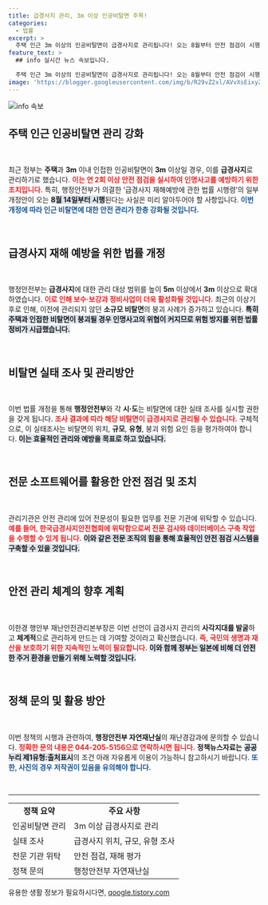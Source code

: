 ```yaml
---
title: 급경사지 관리, 3m 이상 인공비탈면 주목!
categories:
  - 법률
excerpt: >
  주택 인근 3m 이상의 인공비탈면이 급경사지로 관리됩니다! 오는 8월부터 안전 점검이 시행돼 인명사고를 예방할 방안이 마련됩니다. 정부의 새로운 안전 대책은 어떻게 작용할까요?
feature_text: >
  ## info 실시간 뉴스 속보입니다.

  주택 인근 3m 이상의 인공비탈면이 급경사지로 관리됩니다! 오는 8월부터 안전 점검이 시행돼 인명사고를 예방할 방안이 마련됩니다. 정부의 새로운 안전 대책은 어떻게 작용할까요?
image: 'https://blogger.googleusercontent.com/img/b/R29vZ2xl/AVvXsEixyZcFfHzMRdzZMjFBmAUKJYCLCGyLL1o632UiGVXcaFdKo_bkvkuCioo0uUKlGfBVcT3P84aROyZIXSBEx3Aw5nCQ3pTgDom1WDC4m8eifvWiAmWEEVb4x6G_l8C0QH225ldMjyaFvpxGEBGNO37VmDTDMHGhJPq73UglMfDca1-0aw/s1600/blogspot.png'
---
```


<p><img src="https://blogger.googleusercontent.com/img/b/R29vZ2xl/AVvXsEixyZcFfHzMRdzZMjFBmAUKJYCLCGyLL1o632UiGVXcaFdKo_bkvkuCioo0uUKlGfBVcT3P84aROyZIXSBEx3Aw5nCQ3pTgDom1WDC4m8eifvWiAmWEEVb4x6G_l8C0QH225ldMjyaFvpxGEBGNO37VmDTDMHGhJPq73UglMfDca1-0aw/s1600/blogspot.png" alt="info 속보" /></p>

<h2 data-ke-size="size26">주택 인근 인공비탈면 관리 강화</h2>

<p data-ke-size="size16">&nbsp;</p>

<p>최근 정부는 <b>주택</b>과 <b>3m</b> 이내 인접한 인공비탈면이 <b>3m</b> 이상일 경우, 이를 <b>급경사지</b>로 관리하기로 했습니다. <b><span style="color: #ee2323;">이는 연 2회 이상 안전 점검을 실시하여 인명사고를 예방하기 위한 조치입니다.</span></b> 특히, 행정안전부가 의결한 ‘급경사지 재해예방에 관한 법률 시행령’의 일부 개정안이 오는 <b><span style="background-color: #21538527;">8월 14일부터 시행</span></b>된다는 사실은 미리 알아두어야 할 사항입니다. <b><span style="color: #1a5490;">이번 개정에 따라 인근 비탈면에 대한 안전 관리가 한층 강화될 것입니다.</span></b> </p>

<p data-ke-size="size16">&nbsp;</p>

<h2 data-ke-size="size26">급경사지 재해 예방을 위한 법률 개정</h2>

<p data-ke-size="size16">&nbsp;</p>

<p>행정안전부는 <b>급경사지</b>에 대한 관리 대상 범위를 높이 <b>5m</b> 이상에서 <b>3m</b> 이상으로 확대하였습니다. <b><span style="color: #ee2323;">이로 인해 보수·보강과 정비사업이 더욱 활성화될 것입니다.</span></b> 최근의 이상기후로 인해, 이전에 관리되지 않던 <b>소규모 비탈면</b>의 붕괴 사례가 증가하고 있습니다. <b><span style="background-color: #21538527;">특히 주택과 인접한 비탈면이 붕괴될 경우 인명사고의 위협이 커지므로 위험 방지를 위한 법률 정비가 시급했습니다.</span></b> </p>

<p data-ke-size="size16">&nbsp;</p>

<h2 data-ke-size="size26">비탈면 실태 조사 및 관리방안</h2>

<p data-ke-size="size16">&nbsp;</p>

<p>이번 법률 개정을 통해 <b>행정안전부</b>와 각 <b>시·도</b>는 비탈면에 대한 실태 조사를 실시할 권한을 갖게 됩니다. <b><span style="color: #ee2323;">조사 결과에 따라 해당 비탈면이 급경사지로 관리될 수 있습니다.</span></b> 구체적으로, 이 실태조사는 비탈면의 위치, <b>규모</b>, <b>유형</b>, 붕괴 위험 요인 등을 평가하여야 합니다. <b><span style="background-color: #21538527;">이는 효율적인 관리와 예방을 목표로 하고 있습니다.</span></b> </p>

<p data-ke-size="size16">&nbsp;</p>

<h2 data-ke-size="size26">전문 소프트웨어를 활용한 안전 점검 및 조치</h2>

<p data-ke-size="size16">&nbsp;</p>

<p>관리기관은 안전 관리에 있어 전문성이 필요한 업무를 전문 기관에 위탁할 수 있습니다. <b><span style="color: #ee2323;">예를 들어, 한국급경사지안전협회에 위탁함으로써 전문 검사와 데이터베이스 구축 작업을 수행할 수 있게 됩니다.</span></b> <b><span style="background-color: #21538527;">이와 같은 전문 조직의 힘을 통해 효율적인 안전 점검 시스템을 구축할 수 있을 것입니다.</span></b> </p>

<p data-ke-size="size16">&nbsp;</p>

<h2 data-ke-size="size26">안전 관리 체계의 향후 계획</h2>

<p data-ke-size="size16">&nbsp;</p>

<p>이한경 행안부 재난안전관리본부장은 이번 선언이 급경사지 관리의 <b>사각지대를 발굴</b>하고 <b>체계적</b>으로 관리하게 만드는 데 기여할 것이라고 확신했습니다. <b><span style="color: #ee2323;">즉, 국민의 생명과 재산을 보호하기 위한 지속적인 노력이 필요합니다.</span></b> <b><span style="background-color: #21538527;">이와 함께 정부는 일본에 비해 더 안전한 주거 환경을 만들기 위해 노력할 것입니다.</span></b> </p>

<p data-ke-size="size16">&nbsp;</p>

<h2 data-ke-size="size26">정책 문의 및 활용 방안</h2>

<p data-ke-size="size16">&nbsp;</p>

<p>이번 정책의 시행과 관련하여, <b>행정안전부 자연재난실</b>의 재난경감과에 문의할 수 있습니다. <b><span style="color: #ee2323;">정확한 문의 내용은 044-205-5156으로 연락하시면 됩니다.</span></b> <b>정책뉴스자료는</b> <b><span style="background-color: #21538527;">공공누리 제1유형:출처표시</span></b>의 조건 아래 자유롭게 이용이 가능하니 참고하시기 바랍니다. <b><span style="color: #1a5490;">또한, 사진의 경우 저작권이 있음을 유의해야 합니다.</span></b></p>

<p data-ke-size="size16">&nbsp;</p>

<hr>

<table style="width: 100%; border-collapse: collapse;">
<tr>
<td style="text-align: center; height: 17px;"><b>정책 요약</b></td>
<td style="text-align: center; height: 17px;"><b>주요 사항</b></td>
</tr>
<tr>
<td>인공비탈면 관리</td>
<td>3m 이상 급경사지로 관리</td>
</tr>
<tr>
<td>실태 조사</td>
<td>급경사지 위치, 규모, 유형 조사</td>
</tr>
<tr>
<td>전문 기관 위탁</td>
<td>안전 점검, 재해 평가</td>
</tr>
<tr>
<td>정책 문의</td>
<td>행정안전부 자연재난실</td>
</tr>
</table> 

<p data-ke-size="size16"></p>
유용한 생활 정보가 필요하시다면, <a href="https://qoogle.tistory.com" rel="dofollow">qoogle.tistory.com</a>


